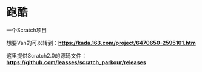 # 跑酷

一个Scratch项目

想要Van的可以转到：**https://kada.163.com/project/6470650-2595101.htm**

这里提供Scratch2.0的源码文件：**https://github.com/leasses/scratch_parkour/releases**

